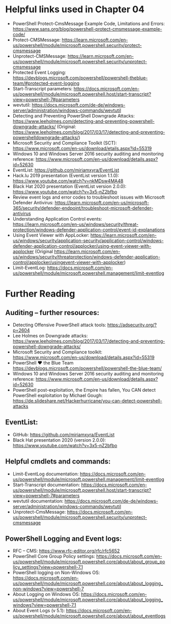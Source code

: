 # Helpful links used in Chapter 04
- PowerShell Protect-CmsMessage Example Code, Limitations and Errors: https://www.sans.org/blog/powershell-protect-cmsmessage-example-code/
- Protect-CMSMessage: https://learn.microsoft.com/en-us/powershell/module/microsoft.powershell.security/protect-cmsmessage
- Unprotect-CMSMessage: https://learn.microsoft.com/en-us/powershell/module/microsoft.powershell.security/unprotect-cmsmessage
- Protected Event Logging: https://devblogs.microsoft.com/powershell/powershell-theblue-team/#protected-event-logging
- Start-Transcript parameters: https://docs.microsoft.com/en-us/powershell/module/microsoft.powershell.host/start-transcript?view=powershell-7#parameters
- wevtutil: https://docs.microsoft.com/de-de/windows-server/administration/windows-commands/wevtutil
- Detecting and Preventing PowerShell Downgrade Attacks: https://www.leeholmes.com/detecting-and-preventing-powershell-downgrade-attacks/ (Original: https://www.leeholmes.com/blog/2017/03/17/detecting-and-preventing-powershelldowngrade-attacks/)
- Microsoft Security and Compliance Toolkit (SCT): https://www.microsoft.com/en-us/download/etails.aspx?id=55319
- Windows 10 and Windows Server 2016 security auditing and monitoring reference: https://www.microsoft.com/en-us/download/details.aspx?id=52630
- EventList: https://github.com/miriamxyra/EventList
- Hack.lu 2019 presentation (EventList version 1.1.0): https://www.youtube.com/watch?v=nkMDsw4MA48
- Black Hat 2020 presentation (EventList version 2.0.0): https://www.youtube.com/watch?v=3x5-nZ2bfbo
- Review event logs and error codes to troubleshoot issues with Microsoft Defender Antivirus: https://learn.microsoft.com/en-us/microsoft-365/security/defender-endpoint/troubleshoot-microsoft-defender-antivirus
- Understanding Application Control events: https://learn.microsoft.com/en-us/windows/security/threat-protection/windows-defender-application-control/event-id-explanations
- Using Event Viewer with AppLocker: https://learn.microsoft.com/en-us/windows/security/application-security/application-control/windows-defender-application-control/applocker/using-event-viewer-with-applocker (Original https://learn.microsoft.com/en-us/windows/security/threatprotection/windows-defender-application-control/applocker/usingevent-viewer-with-applocker)
- Limit-EventLog: https://docs.microsoft.com/en-us/powershell/module/microsoft.powershell.management/limit-eventlog


# Further Reading
## Auditing – further resources:
- Detecting Offensive PowerShell attack tools: https://adsecurity.org/?p=2604
- Lee Holmes on Downgrade attacks: https://www.leeholmes.com/blog/2017/03/17/detecting-and-preventing-powershell-downgrade-attacks/
- Microsoft Security and Compliance toolkit: https://www.microsoft.com/en-us/download/details.aspx?id=55319
- PowerShell ♥ the Blue Team https://devblogs.microsoft.com/powershell/powershell-the-blue-team/
- Windows 10 and Windows Server 2016 security auditing and monitoring reference: https://www.microsoft.com/en-us/download/details.aspx?id=52630
- PowerShell post-exploitation, the Empire has fallen, You CAN detect PowerShell exploitation by Michael Gough: https://de.slideshare.net/Hackerhurricane/you-can-detect-powershell-attacks
## EventList:
- GitHub: https://github.com/miriamxyra/EventList
- Black Hat presentation 2020 (version 2.0.0): https://www.youtube.com/watch?v=3x5-nZ2bfbo
## Helpful cmdlets and commands:
- Limit-EventLog documentation: https://docs.microsoft.com/en-us/powershell/module/microsoft.powershell.management/limit-eventlog
- Start-Transcript documentation: https://docs.microsoft.com/en-us/powershell/module/microsoft.powershell.host/start-transcript?view=powershell-7#parameters
- wevtutil documentation: https://docs.microsoft.com/de-de/windows-server/administration/windows-commands/wevtutil
- Unprotect-CmsMessage: https://docs.microsoft.com/en-us/powershell/module/microsoft.powershell.security/unprotect-cmsmessage
## PowerShell Logging and Event logs:
- RFC – CMS: https://www.rfc-editor.org/rfc/rfc5652
- PowerShell Core Group Policy settings: https://docs.microsoft.com/en-us/powershell/module/microsoft.powershell.core/about/about_group_policy_settings?view=powershell-7.1
- PowerShell logging on Non-Windows OS: https://docs.microsoft.com/en-us/powershell/module/microsoft.powershell.core/about/about_logging_non-windows?view=powershell-7
- About Logging on Windows OS: https://docs.microsoft.com/en-us/powershell/module/microsoft.powershell.core/about/about_logging_windows?view=powershell-7.1
- About Event Logs (v 5.1): https://docs.microsoft.com/en-us/powershell/module/microsoft.powershell.core/about/about_eventlogs